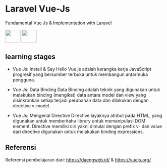 # Laravel Vue-Js
Fundamental Vue Js &amp; Implementation with Laravel

<img src="https://upload.wikimedia.org/wikipedia/commons/thumb/9/9a/Laravel.svg/1200px-Laravel.svg.png" height="40" width="48">
<img src="https://vuejs.org/images/logo.png" height="40" width="48">

## learning stages

- Vue Js: Install & Say Hello
  Vue.js adalah kerangka kerja JavaScript progresif yang bersumber terbuka untuk membangun antarmuka pengguna.

- Vue Js: Data Binding
  Data Binding adalah teknik yang digunakan untuk melakukan binding (mengikat) data antara model dan view yang disinkronkan setiap terjadi perubahan data dan dilakukan dengan directive v-model.

- Vue Js: Mengenal Directive
  Directive layaknya atribut pada HTML, yang digunakan untuk memberitahu library untuk memanipulasi DOM element. Directive memiliki ciri yakni dimulai dengan prefix v- dan value dari directive digunakan untuk melakukan binding expressions.


## Referensi
Referensi pembelajaran dari: https://daengweb.id/ & https://vuejs.org/
